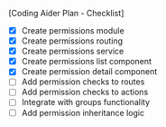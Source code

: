 [Coding Aider Plan - Checklist]

- [x] Create permissions module
- [x] Create permissions routing
- [x] Create permissions service
- [x] Create permissions list component
- [x] Create permission detail component
- [ ] Add permission checks to routes
- [ ] Add permission checks to actions
- [ ] Integrate with groups functionality
- [ ] Add permission inheritance logic

